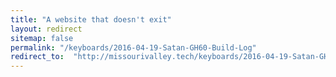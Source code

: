 ```yaml
---
title: "A website that doesn't exit"
layout: redirect
sitemap: false
permalink: "/keyboards/2016-04-19-Satan-GH60-Build-Log"
redirect_to:  "http://missourivalley.tech/keyboards/2016-04-19-Satan-GH60-Build-Log"
---
```

